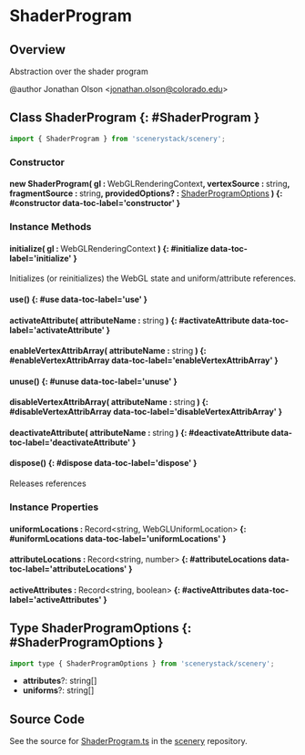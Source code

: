 # ShaderProgram

## Overview

Abstraction over the shader program

@author Jonathan Olson &lt;jonathan.olson@colorado.edu&gt;

## Class ShaderProgram {: #ShaderProgram }


```js
import { ShaderProgram } from 'scenerystack/scenery';
```
### Constructor

#### new ShaderProgram( gl : <span style="font-weight: 400;">WebGLRenderingContext</span>, vertexSource : <span style="font-weight: 400;"><span style="color: hsla(calc(var(--md-hue) + 180deg),80%,40%,1);">string</span></span>, fragmentSource : <span style="font-weight: 400;"><span style="color: hsla(calc(var(--md-hue) + 180deg),80%,40%,1);">string</span></span>, providedOptions? : <span style="font-weight: 400;">[ShaderProgramOptions](../scenery/ShaderProgram.md#ShaderProgramOptions)</span> ) {: #constructor data-toc-label='constructor' }

### Instance Methods

#### initialize( gl : <span style="font-weight: 400;">WebGLRenderingContext</span> ) {: #initialize data-toc-label='initialize' }

Initializes (or reinitializes) the WebGL state and uniform/attribute references.

#### use() {: #use data-toc-label='use' }

#### activateAttribute( attributeName : <span style="font-weight: 400;"><span style="color: hsla(calc(var(--md-hue) + 180deg),80%,40%,1);">string</span></span> ) {: #activateAttribute data-toc-label='activateAttribute' }

#### enableVertexAttribArray( attributeName : <span style="font-weight: 400;"><span style="color: hsla(calc(var(--md-hue) + 180deg),80%,40%,1);">string</span></span> ) {: #enableVertexAttribArray data-toc-label='enableVertexAttribArray' }

#### unuse() {: #unuse data-toc-label='unuse' }

#### disableVertexAttribArray( attributeName : <span style="font-weight: 400;"><span style="color: hsla(calc(var(--md-hue) + 180deg),80%,40%,1);">string</span></span> ) {: #disableVertexAttribArray data-toc-label='disableVertexAttribArray' }

#### deactivateAttribute( attributeName : <span style="font-weight: 400;"><span style="color: hsla(calc(var(--md-hue) + 180deg),80%,40%,1);">string</span></span> ) {: #deactivateAttribute data-toc-label='deactivateAttribute' }

#### dispose() {: #dispose data-toc-label='dispose' }

Releases references

### Instance Properties

#### uniformLocations : <span style="font-weight: 400;">Record&lt;<span style="color: hsla(calc(var(--md-hue) + 180deg),80%,40%,1);">string</span>, WebGLUniformLocation&gt;</span> {: #uniformLocations data-toc-label='uniformLocations' }

#### attributeLocations : <span style="font-weight: 400;">Record&lt;<span style="color: hsla(calc(var(--md-hue) + 180deg),80%,40%,1);">string</span>, <span style="color: hsla(calc(var(--md-hue) + 180deg),80%,40%,1);">number</span>&gt;</span> {: #attributeLocations data-toc-label='attributeLocations' }

#### activeAttributes : <span style="font-weight: 400;">Record&lt;<span style="color: hsla(calc(var(--md-hue) + 180deg),80%,40%,1);">string</span>, <span style="color: hsla(calc(var(--md-hue) + 180deg),80%,40%,1);">boolean</span>&gt;</span> {: #activeAttributes data-toc-label='activeAttributes' }



## Type ShaderProgramOptions {: #ShaderProgramOptions }


```js
import type { ShaderProgramOptions } from 'scenerystack/scenery';
```


- **attributes**?: <span style="color: hsla(calc(var(--md-hue) + 180deg),80%,40%,1);">string</span>[]
- **uniforms**?: <span style="color: hsla(calc(var(--md-hue) + 180deg),80%,40%,1);">string</span>[]




## Source Code

See the source for [ShaderProgram.ts](https://github.com/phetsims/scenery/blob/main/js/util/ShaderProgram.ts) in the [scenery](https://github.com/phetsims/scenery) repository.

